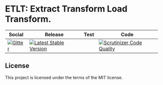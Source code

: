 # ETLT: Extract Transform Load Transform.

<table>
    <thead>
        <tr>
            <th>Social</th>
            <th>Release</th>
            <th>Test</th>
            <th>Code</th>
        </tr>
    </thead>
    <tbody>
        <tr>
            <td>
                <a href="https://gitter.im/SetBased/py-etlt?utm_source=badge&utm_medium=badge&utm_campaign=pr-badge&utm_content=badge">
                    <img src="https://badges.gitter.im/SetBased/py-etlt.svg" alt="Gitter"/>
                </a>
            </td>
            <td>
                <a href="https://badge.fury.io/py/ETLT">
                    <img src="https://badge.fury.io/py/ETLT.svg" alt="Latest Stable Version"/>
                </a>
            </td>
            <td>
            </td>
            <td>
                <a href="https://scrutinizer-ci.com/g/PyETLT/etlt/?branch=master">
                    <img src="https://scrutinizer-ci.com/g/PyETLT/etlt/badges/quality-score.png?b=master" alt="Scrutinizer Code Quality"/>
                </a>
            </td>
        </tr>
    </tbody>
</table>

## License

This project is licensed under the terms of the MIT license.
